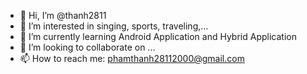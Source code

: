 - 👋 Hi, I’m @thanh2811
- 👀 I’m interested in singing, sports, traveling,...
- 🌱 I’m currently learning Android Application and Hybrid Application
- 💞️ I’m looking to collaborate on ...
- 📫 How to reach me: phamthanh28112000@gmail.com

<!---
thanh2811/thanh2811 is a ✨ special ✨ repository because its `README.md` (this file) appears on your GitHub profile.
You can click the Preview link to take a look at your changes.
--->
